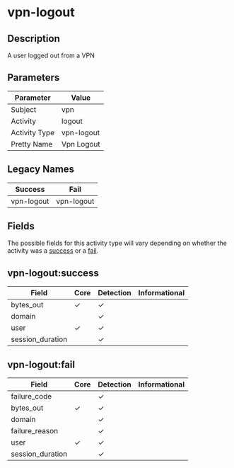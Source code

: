 vpn-logout
==========

Description
-----------
A user logged out from a VPN

Parameters
----------
| Parameter     | Value      |
| ------------- | ---------- |
| Subject       | vpn        |
| Activity      | logout     |
| Activity Type | vpn-logout |
| Pretty Name   | Vpn Logout |

Legacy Names
------------
| Success        | Fail           |
| -------------- | -------------- |
| vpn-logout<br> | vpn-logout<br> |

Fields
------

The possible fields for this activity type will vary depending on whether the activity was a [success](#vpn-logoutsuccess) or a [fail](#vpn-logoutfail).


vpn-logout:success
------------------

| Field            | Core     | Detection | Informational |
| ---------------- | -------- | --------- | ------------- |
| bytes_out        | &#10003; | &#10003;  |               |
| domain           |          | &#10003;  |               |
| user             | &#10003; | &#10003;  |               |
| session_duration |          | &#10003;  |               |

vpn-logout:fail
---------------

| Field            | Core     | Detection | Informational |
| ---------------- | -------- | --------- | ------------- |
| failure_code     |          | &#10003;  |               |
| bytes_out        | &#10003; | &#10003;  |               |
| domain           |          | &#10003;  |               |
| failure_reason   |          | &#10003;  |               |
| user             | &#10003; | &#10003;  |               |
| session_duration |          | &#10003;  |               |